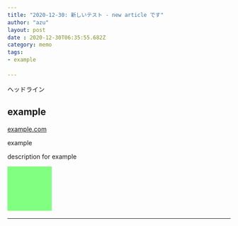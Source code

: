 ```yaml
---
title: "2020-12-30: 新しいテスト - new article です"
author: "azu"
layout: post
date : 2020-12-30T06:35:55.682Z
category: memo
tags:
- example

---
```

ヘッドライン
<!-- generated by hubmemo -->
## example
[example.com](https://example.com "example")
<p class="item-tags"><span class="item-tag">example</span></p>

description for example

![](https://raw.githubusercontent.com/azu/hubmemo-sandbox/master/data/2020/12/img/img.png)

----
